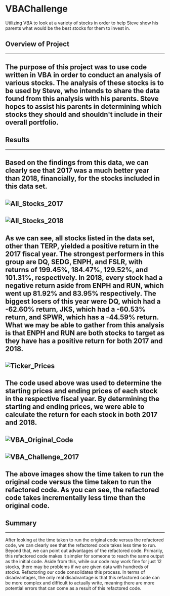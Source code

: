 # VBAChallenge
Utilizing VBA to look at a variety of stocks in order to help Steve show his parents what would be the best stocks for them to invest in.
## Overview of Project
---
The purpose of this project was to use code written in VBA in order to conduct an analysis of various stocks. The analysis of these stocks is to be used by Steve, who intends to share the data found from this analysis with his parents. Steve hopes to assist his parents in determining which stocks they should and shouldn't include in their overall portfolio.
---
## Results
---
Based on the findings from this data, we can clearly see that 2017 was a much better year than 2018, financially, for the stocks included in this data set.
---
![All_Stocks_2017](BerkleyBootcampWork/Resources/All_Stocks_2017.png)
---
![All_Stocks_2018](BerkleyBootcampWork/Resources/All_Stocks_2018.png)
---
As we can see, all stocks listed in the data set, other than TERP, yielded a positive return in the 2017 fiscal year. The strongest performers in this group are DQ, SEDG, ENPH, and FSLR, with returns of 199.45%, 184.47%, 129.52%, and 101.31%, respectively. In 2018, every stock had a negative return aside from ENPH and RUN, which went up 81.92% and 83.95% respectively. The biggest losers of this year were DQ, which had a -62.60% return, JKS, which had a -60.53% return, and SPWR, which has a -44.59% return. What we may be able to gather from this analysis is that ENPH and RUN are both stocks to target as they have has a positive return for both 2017 and 2018.
---
![Ticker_Prices](BerkleyBootcampWork/Resources/Ticker_Prices.png)
---
The code used above was used to determine the starting prices and ending prices of each stock in the respective fiscal year. By determining the starting and ending prices, we were able to calculate the return for each stock in both 2017 and 2018.
---
![VBA_Original_Code](BerkleyBootcampWork/Resources/VBA_Original_Code.png)
---
![VBA_Challenge_2017](BerkleyBootcampWork/Resources/VBA_Challenge_2017.png)
---
The above images show the time taken to run the original code versus the time taken to run the refactored code. As you can see, the refactored code takes incrementally less time than the original code.
---
## Summary
---
After looking at the time taken to run the original code versus the refactored code, we can clearly see that the refactored code takes less time to run. Beyond that, we can point out advantages of the refactored code. Primarily, this refactored code makes it simpler for someone to reach the same output as the initial code. Aside from this, while our code may work fine for just 12 stocks, there may be problems if we are given data with hundreds of stocks. Refactoring our code consolidates this process. In terms of disadvantages, the only real disadvantage is that this refactored code can be more complex and difficult to actually write, meaning there are more potential errors that can come as a result of this refactored code.
